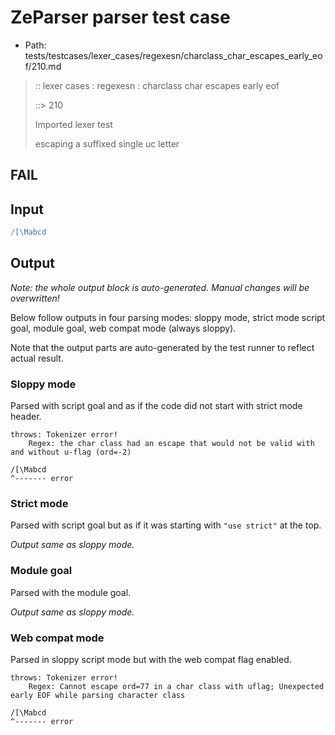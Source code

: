 # ZeParser parser test case

- Path: tests/testcases/lexer_cases/regexesn/charclass_char_escapes_early_eof/210.md

> :: lexer cases : regexesn : charclass char escapes early eof
>
> ::> 210
>
> Imported lexer test
>
> escaping a suffixed single uc letter

## FAIL

## Input

`````js
/[\Mabcd
`````

## Output

_Note: the whole output block is auto-generated. Manual changes will be overwritten!_

Below follow outputs in four parsing modes: sloppy mode, strict mode script goal, module goal, web compat mode (always sloppy).

Note that the output parts are auto-generated by the test runner to reflect actual result.

### Sloppy mode

Parsed with script goal and as if the code did not start with strict mode header.

`````
throws: Tokenizer error!
    Regex: the char class had an escape that would not be valid with and without u-flag (ord=-2)

/[\Mabcd
^------- error
`````

### Strict mode

Parsed with script goal but as if it was starting with `"use strict"` at the top.

_Output same as sloppy mode._

### Module goal

Parsed with the module goal.

_Output same as sloppy mode._

### Web compat mode

Parsed in sloppy script mode but with the web compat flag enabled.

`````
throws: Tokenizer error!
    Regex: Cannot escape ord=77 in a char class with uflag; Unexpected early EOF while parsing character class

/[\Mabcd
^------- error
`````

